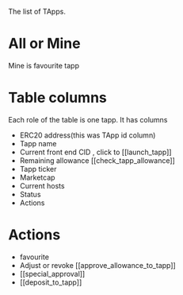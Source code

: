 The list of TApps. 
# All or Mine
Mine is favourite tapp
# Table columns
Each role of the table is one tapp.
It has columns
- ERC20 address(this was TApp id column)
- Tapp name
- Current front end CID , click to [[launch_tapp]]
- Remaining allowance [[check_tapp_allowance]]
- Tapp ticker
- Marketcap
- Current hosts
- Status
- Actions

# Actions
- favourite
- Adjust or revoke [[approve_allowance_to_tapp]]
- [[special_approval]]
- [[deposit_to_tapp]]
